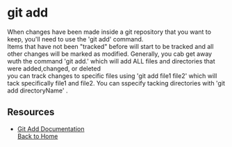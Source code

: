 # git add 
When changes have been made inside a git repository that you want to keep, you'll need to use the 'git add' command.  
Items that have not been "tracked" before will start to be tracked and all other changes will be marked as modified. 
Generally, you cab get away wuth the command 'git add.' which will add ALL files and directories that were added,changed, or deleted  
you can track changes to specific files using 'git add file1 file2' which will tack specifically file1 and file2. You can sspecify tacking directories with 'git add directoryName' . 
## Resources 
- [Git Add Documentation](https://git-scm.com/docs/git-add)  
[Back to Home](../README.md)
